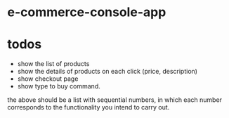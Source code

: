 # e-commerce-console-app

# todos
- show the list of products
- show the details of products on each click (price, description)
- show checkout page
- show type to buy command.


the above should be a list with sequential numbers, in which each number corresponds to the functionality you intend to carry out. 